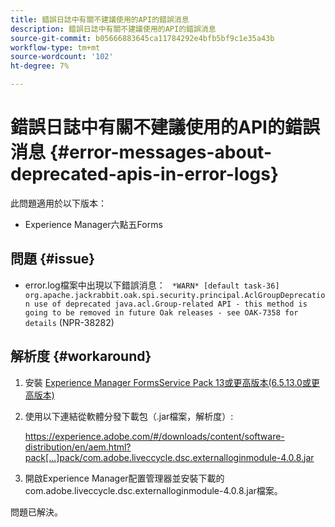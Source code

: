 ```yaml
---
title: 錯誤日誌中有關不建議使用的API的錯誤消息
description: 錯誤日誌中有關不建議使用的API的錯誤消息
source-git-commit: b05666883645ca11784292e4bfb5bf9c1e35a43b
workflow-type: tm+mt
source-wordcount: '102'
ht-degree: 7%

---
```



# 錯誤日誌中有關不建議使用的API的錯誤消息 {#error-messages-about-deprecated-apis-in-error-logs}

此問題適用於以下版本：

* Experience Manager六點五Forms

## 問題 {#issue}

* error.log檔案中出現以下錯誤消息：
   ` *WARN* [default task-36] org.apache.jackrabbit.oak.spi.security.principal.AclGroupDeprecation use of deprecated java.acl.Group-related API - this method is going to be removed in future Oak releases - see OAK-7358 for details` (NPR-38282)

## 解析度 {#workaround}

1. 安裝 [Experience Manager FormsService Pack 13或更高版本(6.5.13.0或更高版本)](https://experienceleague.adobe.com/docs/experience-manager-65/release-notes/release-notes.html)
1. 使用以下連結從軟體分發下載包（.jar檔案，解析度）:

   https://experience.adobe.com/#/downloads/content/software-distribution/en/aem.html?pack[...]pack/com.adobe.liveccycle.dsc.externalloginmodule-4.0.8.jar

1. 開啟Experience Manager配置管理器並安裝下載的com.adobe.liveccycle.dsc.externalloginmodule-4.0.8.jar檔案。

問題已解決。